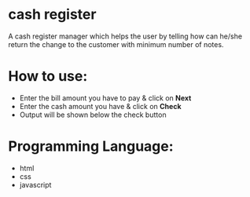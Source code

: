 # cash register

A cash register manager which helps the user by telling how can he/she return the change to the customer with minimum number of notes.  

# How to use:

-   Enter the bill amount you have to pay & click on  **Next**
-   Enter the cash amount you have & click on  **Check**
-   Output will be shown below the check button

# Programming Language:

-   html
-   css
-   javascript